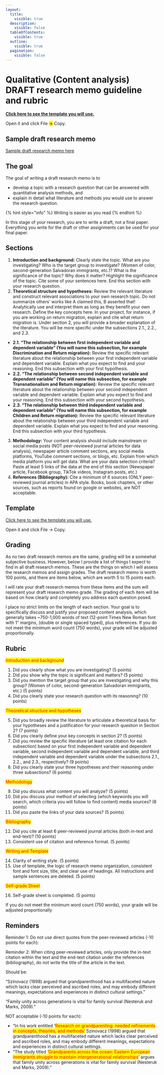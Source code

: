 ```yaml
---
layout:
  title:
    visible: true
  description:
    visible: false
  tableOfContents:
    visible: true
  outline:
    visible: true
  pagination:
    visible: false
---
```


# Qualitative (Content analysis) DRAFT research memo guideline and rubric

[**Click here to see the template you will use.**](https://docs.google.com/document/d/1uNbySWvROGhAB13w69U4ZFMdBIO-k2RF?rtpof=true\&usp=drive\_fs)

Open it and click File <mark style="color:red;">**->**</mark> Copy.

## Sample draft research memo

[Sample draft research memo here](https://docs.google.com/document/d/1ztZ\_YJSLWejYitRIhZiJVfkFGMkeU965?rtpof=true\&usp=drive\_fs)

## The goal

The goal of writing a draft research memo is to&#x20;

* develop a topic with a research question that can be answered with quantitative analysis methods, and&#x20;
* explain in detail what literature and methods you would use to answer the research question.&#x20;

{% hint style="info" %}
Writing is easier as you read
{% endhint %}

In this stage of your research, you are to write a draft, not a final paper. Everything you write for the draft or other assignments can be used for your final paper.

## Sections

1. **Introduction and background:** Clearly state the topic. What are you investigating? Who is the target group to investigate? (Women of color, second-generation Salvadoran immigrants, etc.)? What is the significance of the topic? Why does it matter? Highlight the significance of the topic. Cite some of your sentences here. End this section with your research question.
2. **Theoretical structure and hypotheses:** Review the relevant literature and construct relevant associations to your own research topic. Do not summarize others’ works like A claimed this, B asserted that! Analytically use and interpret them as long as they benefit your own research. Define the key concepts here. In your project, for instance, if you are working on return migration, explain and cite what return migration is. Under section 2, you will provide a broader explanation of the literature. You will be more specific under the subsections 2.1., 2.2., and 2.3.

* **2.1. “The relationship between first independent variable and dependent variable” (You will name this subsection, for example Discrimination and Return migration):** Review the specific relevant literature about the relationship between your first independent variable and dependent variable. Explain what you expect to find and your reasoning. End this subsection with your first hypothesis.
* **2.2. “The relationship between second independent variable and dependent variable” (You will name this subsection, for example Transnationalism and Return migration):** Review the specific relevant literature about the relationship between your second independent variable and dependent variable. Explain what you expect to find and your reasoning. End this subsection with your second hypothesis.
* **2.3. “The relationship between third independent variable and dependent variable” (You will name this subsection, for example Children and Return migration):** Review the specific relevant literature about the relationship between your third independent variable and dependent variable. Explain what you expect to find and your reasoning. End this subsection with your third hypothesis.

3. **Methodology:** Your content analysis should include mainstream or social media posts (NOT peer-reviewed journal articles for data analysis), newspaper article comment sections, any social media platforms, YouTube comment sections, or blogs, etc. Explain from which media platform you will get data. What are your data selection criteria? Paste at least 5 links of the data at the end of this section (Newspaper article, Facebook group, TikTok videos, Instagram posts, etc.)
4. **References (Bibliography):** Cite a minimum of 6 sources (ONLY peer-reviewed journal articles) in APA style. Books, book chapters, or other sources, such as reports found on google or websites, are NOT acceptable.

## Template

[Click here to see the template you will use.](https://docs.google.com/document/d/1q55ZUrxPdtxEcPOUg5skTiZP0LIDvB-OqZBYYMjFSbc/edit?usp=sharing)

Open it and click File -> Copy.

## Grading

As no two draft research memos are the same, grading will be a somewhat subjective business. However, below I provide a list of things I expect to find in all draft research memos. These are the things on which I will assess the research memos and assign grades. The draft research memo is worth 100 points, and there are items below, which are worth 5 to 15 points each.&#x20;

I will rate your draft research memos from these items and the sum will represent your draft research memo grade. The grading of each item will be based on how clearly and completely you address each question posed.

I place no strict limits on the length of each section. Your goal is to specifically discuss and justify your proposed content analysis, which generally takes \~750-1,000 words of text (12-point Times New Roman font with 1” margins, (double or single spaced typed), plus references. If you do not meet the minimum word count (750 words), your grade will be adjusted proportionally.

## Rubric

<mark style="color:red;">Introduction and background</mark>

1. Did you clearly show what you are investigating? (5 points)&#x20;
2. Did you show why the topic is significant and matters? (5 points)
3. Did you mention the target group that you are investigating and why this group? (Women of color, second-generation Salvadoran immigrants, etc.) (5 points)
4. Did you clearly state your research question with its reasoning? (10 points)&#x20;

<mark style="color:red;">Theoretical structure and hypotheses</mark>

5. Did you broadly review the literature to articulate a theoretical basis for your hypotheses and a justification for your research question in Section 2? (7 points)&#x20;
6. Did you clearly define your key concepts in section 2? (5 points)
7. Did you review the specific literature (at least one citation for each subsection) based on your first independent variable and dependent variable, second independent variable and dependent variable, and third independent variable and dependent variable under the subsections 2.1., 2.2., and 2.3., respectively? (9 points)&#x20;
8. Did you clearly state your three hypotheses and their reasoning under three subsections? (6 points)

<mark style="color:red;">Methodology</mark>

9. Did you discuss what content you will analyze? (5 points)
10. Did you discuss your method of selecting (which keywords you will search, which criteria you will follow to find content) media sources? (8 points)
11. Did you paste the links of your data sources? (5 points)

<mark style="color:red;">Bibliography</mark>

12. Did you cite at least 6 peer-reviewed journal articles (both in-text and end-text)? (10 points)
13. Consistent use of citation and reference format. (5 points)

<mark style="color:red;">Writing and Template</mark>

14. Clarity of writing style. (5 points)
15. Use of template, the logic of research memo organization, consistent font and font size, title, and clear use of headings. All instructions and sample sentences are deleted. (5 points)

<mark style="color:red;">Self-grade Sheet</mark>

16. Self-grade sheet is completed. (5 points)

If you do not meet the minimum word count (750 words), your grade will be adjusted proportionally&#x20;

## Reminders

Reminder 1: Do not use direct quotes from the peer-reviewed articles (-10 points for each):&#x20;

Reminder 2: When citing peer-reviewed articles, only provide the in-text citation within the text and the end-text citation under the references (bibliography), do not write the title of the article in the text.

Should be:&#x20;

“Szinovacz (1998) argued that grandparenthood has a multifaceted nature which lacks clear perceived and ascribed roles, and may embody different meanings, expectations and experiences in distinct cultural settings.”

“Family unity across generations is vital for family survival (Nesteruk and Marks, 2009).”

NOT acceptable (-10 points for each):&#x20;

* “In his work entitled ‘<mark style="color:red;">Research on grandparenting: needed refinements in concepts, theories, and methods’</mark> Szinovacz (1998) argued that grandparenthood has a multifaceted nature which lacks clear perceived and ascribed roles, and may embody different meanings, expectations and experiences in distinct cultural settings.
* “The study titled ‘<mark style="color:red;">Grandparents across the ocean: Eastern European immigrants struggle to maintain intergenerational relationships</mark>’ argues that family unity across generations is vital for family survival (Nesteruk and Marks, 2009).”
